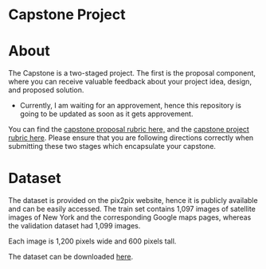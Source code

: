 # Capstone Project

# About

The Capstone is a two-staged project. The first is the proposal component, where you can receive valuable feedback about your project idea, design, and proposed solution. 
* Currently, I am waiting for an approvement, hence this repository is going to be updated as soon as it gets approvement.

You can find the [capstone proposal rubric here,](https://review.udacity.com/#!/rubrics/410/view) and the [capstone project rubric here](https://review.udacity.com/#!/rubrics/108/view). Please ensure that you are following directions correctly when submitting these two stages which encapsulate your capstone.

# Dataset

The dataset is provided on the pix2pix website, hence it is publicly available and can be easily accessed. The train set contains 1,097 images of satellite images of New York and the corresponding Google maps pages, whereas the validation dataset had 1,099 images.

Each image is 1,200 pixels wide and 600 pixels tall.

The dataset can be downloaded [here](http://efrosgans.eecs.berkeley.edu/pix2pix/datasets/maps.tar.gz).

